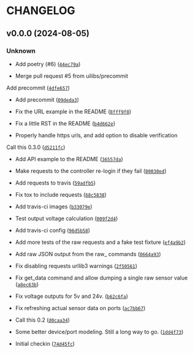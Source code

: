 # CHANGELOG



## v0.0.0 (2024-08-05)

### Unknown

* Add poetry (#6) ([`44ec79a`](https://github.com/uilibs/mficlient/commit/44ec79a71354030bdbd8d8ea3ed751d1bf595b60))

* Merge pull request #5 from uilibs/precommit

Add precommit ([`4dfe657`](https://github.com/uilibs/mficlient/commit/4dfe65770d86b6910acb259530fb1067be029ad5))

* Add precommit ([`09deda3`](https://github.com/uilibs/mficlient/commit/09deda392d0bbc2047294de615dbaa355a7ca39a))

* Fix the URL example in the README ([`8fff9f8`](https://github.com/uilibs/mficlient/commit/8fff9f8cfcb8b303f711f8c8fc397753d39c96b5))

* Fix a little RST in the README ([`b4d662e`](https://github.com/uilibs/mficlient/commit/b4d662e7b5bd7afc99871b6a924a503d0feddfed))

* Properly handle https urls, and add option to disable verification

Call this 0.3.0 ([`d5211fc`](https://github.com/uilibs/mficlient/commit/d5211fcea2e94e386c1382e2be176bb24edabe5d))

* Add API example to the README ([`36557da`](https://github.com/uilibs/mficlient/commit/36557daadaac189f5f63382bc073c7770a733a1c))

* Make requests to the controller re-login if they fail ([`00030ed`](https://github.com/uilibs/mficlient/commit/00030edd5f96f5705743939026480b136fc270c8))

* Add requests to travis ([`59adfb5`](https://github.com/uilibs/mficlient/commit/59adfb52f49b654f7f082de2b71a395c17990b00))

* Fix tox to include requests ([`68c5838`](https://github.com/uilibs/mficlient/commit/68c5838bced4174177be0058b0e6337fd18de521))

* Add travis-ci images ([`b33079e`](https://github.com/uilibs/mficlient/commit/b33079e23a8574ade03819f6e5e0a075db0a6b09))

* Test output voltage calculation ([`009f2d4`](https://github.com/uilibs/mficlient/commit/009f2d4f54c50352cc134ab00dc844011928865a))

* Add travis-ci config ([`96d5b58`](https://github.com/uilibs/mficlient/commit/96d5b581f277a370d53dabad92ce283470ba4547))

* Add more tests of the raw requests and a fake test fixture ([`ef4a9b2`](https://github.com/uilibs/mficlient/commit/ef4a9b2037c94e9d79e9b5d8cb233b13f1e68110))

* Add raw JSON output from the raw_ commands ([`0664a93`](https://github.com/uilibs/mficlient/commit/0664a93a4ff1c2ad23e21c937285d0460527272c))

* Fix disabling requests urllib3 warnings ([`2f50561`](https://github.com/uilibs/mficlient/commit/2f505612590e6c538dc20697be7666cd95d2f0d0))

* Fix get_data command and allow dumping a single raw sensor value ([`a8ec63b`](https://github.com/uilibs/mficlient/commit/a8ec63bb5ad7f66b138620617f90588484005c3f))

* Fix voltage outputs for 5v and 24v. ([`b62c6fa`](https://github.com/uilibs/mficlient/commit/b62c6fa1dcaee52f60af397dce299104e30cb68c))

* Fix refreshing actual sensor data on ports ([`ac7bb67`](https://github.com/uilibs/mficlient/commit/ac7bb679f66742bd540019424f14fc084d808c00))

* Call this 0.2 ([`d0caa34`](https://github.com/uilibs/mficlient/commit/d0caa34e3aa44586459a6b4825170d652cf2e72b))

* Some better device/port modeling. Still a long way to go. ([`1dd4f73`](https://github.com/uilibs/mficlient/commit/1dd4f73ff77072a2ef28d33702681570e96aef3a))

* Initial checkin ([`74d45fc`](https://github.com/uilibs/mficlient/commit/74d45fc7ac81f31a010320ebd638c20f4f331dec))
